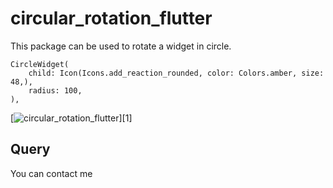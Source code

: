 # circular_rotation_flutter

This package can be used to rotate a widget in circle.


```
CircleWidget(
    child: Icon(Icons.add_reaction_rounded, color: Colors.amber, size: 48,),
    radius: 100,
),
```
[![circular_rotation_flutter](https://ammarjaved.com/wp-content/uploads/2023/02/circular_rotation_flutter-.gif (circular_rotation_flutter))][1]

## Query
You can contact me
